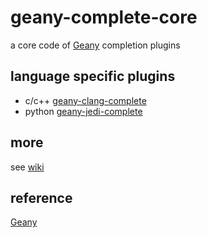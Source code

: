 # geany-complete-core

a core code of [Geany](https://github.com/geany/geany) completion plugins

## language specific plugins

- c/c++ [geany-clang-complete](https://github.com/notetau/geany-clang-complete)
- python [geany-jedi-complete](https://github.com/notetau/geany-jedi-complete)

## more
see [wiki](https://github.com/notetau/geany-complete-core/wiki)

## reference
[Geany](https://github.com/geany/geany)
